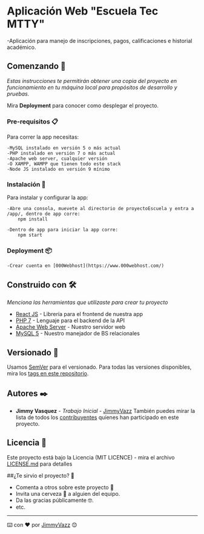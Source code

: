 # Aplicación Web "Escuela Tec MTTY"

-Aplicación para manejo de inscripciones, pagos, calificaciones e historial académico.

## Comenzando 🚀

_Estas instrucciones te permitirán obtener una copia del proyecto en funcionamiento en tu máquina local para propósitos de desarrollo y pruebas._

Mira **Deployment** para conocer como desplegar el proyecto.


### Pre-requisitos 📋

Para correr la app necesitas:

```
-MySQL instalado en versión 5 o más actual
-PHP instalado en versión 7 o más actual
-Apache web server, cualquier versión
-O XAMPP, WAMPP que tienen todo este stack
-Node JS instalado en versión 9 mínimo
```

### Instalación 🔧

Para instalar y configurar la app:
```
-Abre una consola, muevete al directorio de proyectoEscuela y entra a /app/, dentro de app corre:
    npm install    
```
```
-Dentro de app para iniciar la app corre:
    npm start
```
### Deployment 📦

```
-Crear cuenta en [000Webhost](https://www.000webhost.com/)
```

## Construido con 🛠️

_Menciona las herramientas que utilizaste para crear tu proyecto_

* [React JS](https://es.reactjs.org/) - Librería para el frontend de nuestra app
* [PHP 7](https://www.php.net/downloads.php) - Lenguaje para el backend de la API
* [Apache Web Server](https://httpd.apache.org/download.cgi) - Nuestro servidor web
* [MySQL 5](https://dev.mysql.com/downloads/mysql/) - Nuestro manejador de BS relacionales


## Versionado 📌

Usamos [SemVer](http://semver.org/) para el versionado. Para todas las versiones disponibles, mira los [tags en este repositorio](https://github.com/tu/proyecto/tags).

## Autores ✒️

* **Jimmy Vasquez** - *Trabajo Inicial* - [JimmyVazz](https://github.com/JimmyVazz/)
También puedes mirar la lista de todos los [contribuyentes](https://github.com/your/project/contributors) quíenes han participado en este proyecto. 

## Licencia 📄

Este proyecto está bajo la Licencia (MIT LICENCE) - mira el archivo [LICENSE.md](LICENSE.md) para detalles

##¿Te sirvio el proyecto? 🎁

* Comenta a otros sobre este proyecto 📢
* Invita una cerveza 🍺 a alguien del equipo. 
* Da las gracias públicamente 🤓.
* etc.



---
⌨️ con ❤️ por [JimmyVazz](https://github.com/JimmyVazz/) 😊